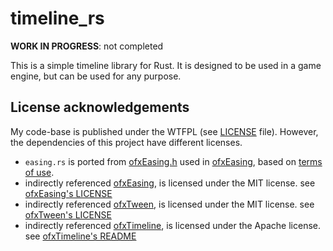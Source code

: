 # timeline_rs

**WORK IN PROGRESS**: not completed

This is a simple timeline library for Rust. It is designed to be used in a game engine, but can be used for any purpose.

## License acknowledgements

My code-base is published under the WTFPL (see [LICENSE](LICENSE) file). However, the dependencies of this project have different licenses.

- `easing.rs` is ported from [ofxEasing.h](https://github.com/arturoc/ofxEasing/blob/master/src/ofxEasing.h) used in [ofxEasing](https://github.com/arturoc/ofxEasing), based on [terms of use](https://github.com/arturoc/ofxEasing/blob/master/src/easing_terms_of_use.html).
- indirectly referenced [ofxEasing](https://github.com/arturoc/ofxEasing), is licensed under the MIT license. see [ofxEasing's LICENSE](https://github.com/arturoc/ofxEasing/blob/master/LICENSE)
- indirectly referenced [ofxTween](https://github.com/arturoc/ofxTween), is licensed under the MIT license. see [ofxTween's LICENSE](https://github.com/arturoc/ofxTween/blob/master/LICENSE)
- indirectly referenced [ofxTimeline](https://github.com/YCAMInterlab/ofxTimeline), is licensed under the Apache license. see [ofxTimeline's README](https://github.com/YCAMInterlab/ofxTimeline/blob/master/README.md)